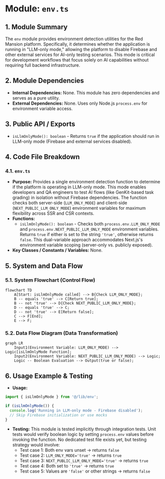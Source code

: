 # Module: `env.ts`

## 1. Module Summary

The `env` module provides environment detection utilities for the Red Mansion platform. Specifically, it determines whether the application is running in "LLM-only mode," allowing the platform to disable Firebase and other external services for AI-only testing scenarios. This mode is critical for development workflows that focus solely on AI capabilities without requiring full backend infrastructure.

## 2. Module Dependencies

* **Internal Dependencies:** None. This module has zero dependencies and serves as a pure utility.
* **External Dependencies:** None. Uses only Node.js `process.env` for environment variable access.

## 3. Public API / Exports

* `isLlmOnlyMode(): boolean` - Returns `true` if the application should run in LLM-only mode (Firebase and external services disabled).

## 4. Code File Breakdown

### 4.1. `env.ts`

* **Purpose:** Provides a single environment detection function to determine if the platform is operating in LLM-only mode. This mode enables developers and QA engineers to test AI flows (like GenKit-based task grading) in isolation without Firebase dependencies. The function checks both server-side (`LLM_ONLY_MODE`) and client-side (`NEXT_PUBLIC_LLM_ONLY_MODE`) environment variables for maximum flexibility across SSR and CSR contexts.
* **Functions:**
    * `isLlmOnlyMode(): boolean` - Checks both `process.env.LLM_ONLY_MODE` and `process.env.NEXT_PUBLIC_LLM_ONLY_MODE` environment variables. Returns `true` if either is set to the string `'true'`, otherwise returns `false`. This dual-variable approach accommodates Next.js's environment variable scoping (server-only vs. publicly exposed).
* **Key Classes / Constants / Variables:** None.

## 5. System and Data Flow

### 5.1. System Flowchart (Control Flow)

```mermaid
flowchart TD
    A[Start: isLlmOnlyMode called] --> B{Check LLM_ONLY_MODE};
    B -- equals 'true' --> C[Return true];
    B -- not 'true' --> D{Check NEXT_PUBLIC_LLM_ONLY_MODE};
    D -- equals 'true' --> C;
    D -- not 'true' --> E[Return false];
    C --> F[End];
    E --> F;
```

### 5.2. Data Flow Diagram (Data Transformation)

```mermaid
graph LR
    Input1(Environment Variable: LLM_ONLY_MODE) --> Logic[isLlmOnlyMode Function];
    Input2(Environment Variable: NEXT_PUBLIC_LLM_ONLY_MODE) --> Logic;
    Logic -- Boolean Evaluation --> Output(true or false);
```

## 6. Usage Example & Testing

* **Usage:**
```typescript
import { isLlmOnlyMode } from '@/lib/env';

if (isLlmOnlyMode()) {
  console.log('Running in LLM-only mode - Firebase disabled');
  // Skip Firebase initialization or use mocks
}
```
* **Testing:** This module is tested implicitly through integration tests. Unit tests would verify boolean logic by setting `process.env` values before invoking the function. No dedicated test file exists yet, but testing strategy would involve:
  - Test case 1: Both env vars unset → returns `false`
  - Test case 2: `LLM_ONLY_MODE='true'` → returns `true`
  - Test case 3: `NEXT_PUBLIC_LLM_ONLY_MODE='true'` → returns `true`
  - Test case 4: Both set to `'true'` → returns `true`
  - Test case 5: Values are `'false'` or other strings → returns `false`

